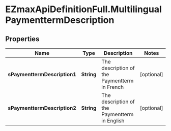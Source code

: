# EZmaxApiDefinitionFull.MultilingualPaymenttermDescription

## Properties

Name | Type | Description | Notes
------------ | ------------- | ------------- | -------------
**sPaymenttermDescription1** | **String** | The description of the Paymentterm in French | [optional] 
**sPaymenttermDescription2** | **String** | The description of the Paymentterm in English | [optional] 


